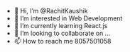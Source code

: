 - 👋 Hi, I’m @RachitKaushik
- 👀 I’m interested in Web Development
- 🌱 I’m currently learning React.js
- 💞️ I’m looking to collaborate on ...
- 📫 How to reach me 8057501058

<!---
RachitKaushik/RachitKaushik is a ✨ special ✨ repository because its `README.md` (this file) appears on your GitHub profile.
You can click the Preview link to take a look at your changes.
--->
